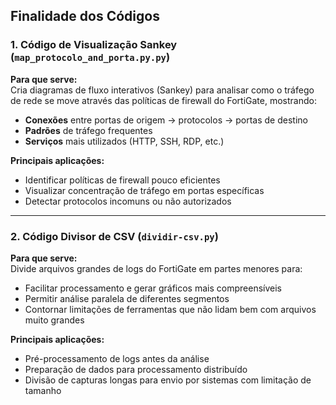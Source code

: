 ## Finalidade dos Códigos

### 1. Código de Visualização Sankey (`map_protocolo_and_porta.py.py`)

**Para que serve:**  
Cria diagramas de fluxo interativos (Sankey) para analisar como o tráfego de rede se move através das políticas de firewall do FortiGate, mostrando:
- **Conexões** entre portas de origem → protocolos → portas de destino
- **Padrões** de tráfego frequentes
- **Serviços** mais utilizados (HTTP, SSH, RDP, etc.)

**Principais aplicações:**  
- Identificar políticas de firewall pouco eficientes
- Visualizar concentração de tráfego em portas específicas
- Detectar protocolos incomuns ou não autorizados

---

### 2. Código Divisor de CSV (`dividir-csv.py`)

**Para que serve:**  
Divide arquivos grandes de logs do FortiGate em partes menores para:
- Facilitar processamento e gerar gráficos mais compreensíveis
- Permitir análise paralela de diferentes segmentos
- Contornar limitações de ferramentas que não lidam bem com arquivos muito grandes

**Principais aplicações:**  
- Pré-processamento de logs antes da análise
- Preparação de dados para processamento distribuído
- Divisão de capturas longas para envio por sistemas com limitação de tamanho
